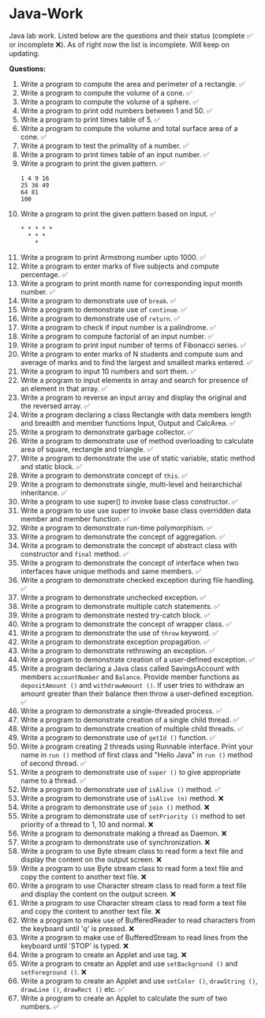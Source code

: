 # Java-Work
Java lab work. Listed below are the questions and their status (complete :white_check_mark: or incomplete :x:). As of right now the list is incomplete. Will keep on updating.

**Questions:**

1. Write a program to compute the area and perimeter of a rectangle. :white_check_mark:
2. Write a program to compute the volume of a cone. :white_check_mark:
3. Write a program to compute the volume of a sphere. :white_check_mark:
4. Write a program to print odd numbers between 1 and 50. :white_check_mark:
5. Write a program to print times table of 5. :white_check_mark:
6. Write a program to compute the volume and total surface area of a cone. :white_check_mark:
7. Write a program to test the primality of a number. :white_check_mark:
8. Write a program to print times table of an input number. :white_check_mark:
9. Write a program to print the given pattern. :white_check_mark:
	```
	1 4 9 16
	25 36 49
	64 81
	100
	```
10. Write a program to print the given pattern based on input. :white_check_mark:
	```
	* * * * *
  	  * * *
	    *
	```
11. Write a program to print Armstrong number upto 1000. :white_check_mark:
12. Write a program to enter marks of five subjects and compute percentage. :white_check_mark:
13. Write a program to  print month name for corresponding input month number. :white_check_mark:
14. Write a program to demonstrate use of ``break``. :white_check_mark:
15. Write a program to demonstrate use of ``continue``. :white_check_mark:
16. Write a program to demonstrate use of ``return``. :white_check_mark:
17. Write a program to check if input number is a palindrome. :white_check_mark:
18. Write a program to compute factorial of an input number. :white_check_mark:
19. Write a program to print input number of terms of Fibonacci series. :white_check_mark:
20. Write a program to enter marks of N students and compute sum and average of marks and to find the largest and smallest marks entered. :white_check_mark:
21. Write a program to input 10 numbers and sort them. :white_check_mark:
22. Write a program to input elements in array and search for presence of an element in that array. :white_check_mark:
23. Write a program to reverse an input array and display the original and the reversed array. :white_check_mark:
24. Write a program declaring a class Rectangle with data members length and breadth and member functions Input, Output and CalcArea. :white_check_mark:
25. Write a program to demonstrate garbage collector. :white_check_mark:
26. Write a program to demonstrate use of method overloading to calculate area of square, rectangle and triangle. :white_check_mark:
27. Write a program to demonstrate the use of static variable, static method and static block. :white_check_mark:
28. Write a program to demonstrate concept of ``this``. :white_check_mark:
29. Write a program to demonstrate single, multi-level and heirarchichal inheritance. :white_check_mark:
30. Write a program to use super() to invoke base class constructor. :white_check_mark:
31. Write a program to use use super to invoke base class overridden data member and member function. :white_check_mark:
32. Write a program to demonstrate run-time polymorphism. :white_check_mark:
33. Write a program to demonstrate the concept of aggregation. :white_check_mark:
34. Write a program to demonstrate the concept of abstract class with constructor and ``final`` method. :white_check_mark:
35. Write a program to demonstrate the concept of interface when two interfaces have unique methods and same members. :white_check_mark:
36. Write a program to demonstrate checked exception during file handling. :white_check_mark:
37. Write a program to demonstrate unchecked exception. :white_check_mark:
38. Write a program to demonstrate multiple catch statements. :white_check_mark:
39. Write a program to demonstrate nested try-catch block. :white_check_mark:
40. Write a program to demonstrate the concept of wrapper class. :white_check_mark:
41. Write a program to demonstrate the use of ``throw`` keyword. :white_check_mark:
42. Write a program to demonstrate exception propagation. :white_check_mark:
43. Write a program to demonstrate rethrowing an exception. :white_check_mark:
44. Write a program to demonstrate creation of a user-defined exception. :white_check_mark:
45. Write a program declaring a Java class called SavingsAccount with members ``accountNumber`` and ``Balance``. Provide member functions as ``depositAmount ()`` and ``withdrawAmount ()``. If user tries to withdraw an amount greater than their balance then throw a user-defined exception. :white_check_mark:
46. Write a program to demonstrate a single-threaded process. :white_check_mark:
47. Write a program to demonstrate creation of a single child thread. :white_check_mark:
48. Write a program to demonstrate creation of multiple child threads. :white_check_mark:
49. Write a program to demonstrate use of ``getId ()`` function. :white_check_mark:
50. Write a program creating 2 threads using Runnable interface. Print your name in ``run ()`` method of first class and "Hello Java" in ``run ()`` method of second thread. :white_check_mark:
51. Write a program to demonstrate use of ``super ()`` to give appropriate name to a thread. :white_check_mark:
52. Write a program to demonstrate use of ``isAlive ()`` method. :white_check_mark:
53. Write a program to demonstrate use of ``isAlive (n)`` method. :x:
54. Write a program to demonstrate use of ``join ()`` method. :x:
55. Write a program to demonstrate use of ``setPriority ()`` method to set priority of a thread to 1, 10 and normal. :x:
56. Write a program to demonstrate making a thread as Daemon. :x:
57. Write a program to demonstrate use of synchronization. :x:
58. Write a program to use Byte stream class to read form a text file and display the content on the output screen. :x:
59. Write a program to use Byte stream class to read form a text file and copy the content to another text file. :x:
60. Write a program to use Character stream class to read form a text file and display the content on the output screen. :x:
61. Write a program to use Character stream class to read form a text file and copy the content to another text file. :x:
62. Write a program to make use of BufferedReader to read characters from the keyboard until 'q' is pressed. :x:
63. Write a program to make use of BufferedStream to read lines from the keyboard until 'STOP' is typed. :x:
64. Write a program to create an Applet and use <param> tag. :x:
65. Write a program to create an Applet and use ``setBackground ()`` and ``setForeground ()``. :x:
66. Write a program to create an Applet and use ``setColor ()``, ``drawString ()``, ``drawLine ()``, ``drawRect ()`` etc. :white_check_mark:
67. Write a program to create an Applet to calculate the sum of two numbers. :white_check_mark:
